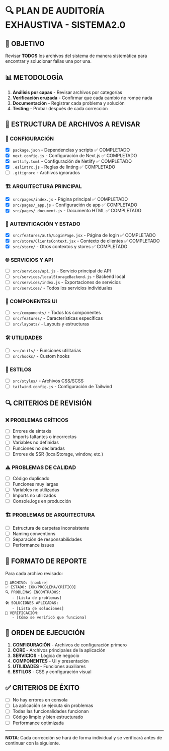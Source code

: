 # 🔍 PLAN DE AUDITORÍA EXHAUSTIVA - SISTEMA2.0

## 🎯 OBJETIVO
Revisar **TODOS** los archivos del sistema de manera sistemática para encontrar y solucionar fallas una por una.

## 📊 METODOLOGÍA
1. **Análisis por capas** - Revisar archivos por categorías
2. **Verificación cruzada** - Confirmar que cada cambio no rompe nada
3. **Documentación** - Registrar cada problema y solución
4. **Testing** - Probar después de cada corrección

## 📁 ESTRUCTURA DE ARCHIVOS A REVISAR

### 🔧 CONFIGURACIÓN
- [x] `package.json` - Dependencias y scripts ✅ COMPLETADO
- [x] `next.config.js` - Configuración de Next.js ✅ COMPLETADO
- [x] `netlify.toml` - Configuración de Netlify ✅ COMPLETADO
- [x] `.eslintrc.js` - Reglas de linting ✅ COMPLETADO
- [ ] `.gitignore` - Archivos ignorados

### 🏗️ ARQUITECTURA PRINCIPAL
- [x] `src/pages/index.js` - Página principal ✅ COMPLETADO
- [x] `src/pages/_app.js` - Configuración de app ✅ COMPLETADO
- [x] `src/pages/_document.js` - Documento HTML ✅ COMPLETADO

### 🔐 AUTENTICACIÓN Y ESTADO
- [x] `src/features/auth/LoginPage.jsx` - Página de login ✅ COMPLETADO
- [x] `src/store/ClientsContext.jsx` - Contexto de clientes ✅ COMPLETADO
- [x] `src/store/` - Otros contextos y stores ✅ COMPLETADO

### 🌐 SERVICIOS Y API
- [ ] `src/services/api.js` - Servicio principal de API
- [ ] `src/services/localStorageBackend.js` - Backend local
- [ ] `src/services/index.js` - Exportaciones de servicios
- [ ] `src/services/` - Todos los servicios individuales

### 🎨 COMPONENTES UI
- [ ] `src/components/` - Todos los componentes
- [ ] `src/features/` - Características específicas
- [ ] `src/layouts/` - Layouts y estructuras

### 🛠️ UTILIDADES
- [ ] `src/utils/` - Funciones utilitarias
- [ ] `src/hooks/` - Custom hooks

### 📱 ESTILOS
- [ ] `src/styles/` - Archivos CSS/SCSS
- [ ] `tailwind.config.js` - Configuración de Tailwind

## 🔍 CRITERIOS DE REVISIÓN

### ❌ PROBLEMAS CRÍTICOS
- [ ] Errores de sintaxis
- [ ] Imports faltantes o incorrectos
- [ ] Variables no definidas
- [ ] Funciones no declaradas
- [ ] Errores de SSR (localStorage, window, etc.)

### ⚠️ PROBLEMAS DE CALIDAD
- [ ] Código duplicado
- [ ] Funciones muy largas
- [ ] Variables no utilizadas
- [ ] Imports no utilizados
- [ ] Console.logs en producción

### 🏗️ PROBLEMAS DE ARQUITECTURA
- [ ] Estructura de carpetas inconsistente
- [ ] Naming conventions
- [ ] Separación de responsabilidades
- [ ] Performance issues

## 📝 FORMATO DE REPORTE

Para cada archivo revisado:
```
📄 ARCHIVO: [nombre]
✅ ESTADO: [OK/PROBLEMA/CRÍTICO]
🔍 PROBLEMAS ENCONTRADOS:
   - [Lista de problemas]
🛠️ SOLUCIONES APLICADAS:
   - [Lista de soluciones]
🧪 VERIFICACIÓN:
   - [Cómo se verificó que funciona]
```

## 🚀 ORDEN DE EJECUCIÓN

1. **CONFIGURACIÓN** - Archivos de configuración primero
2. **CORE** - Archivos principales de la aplicación
3. **SERVICIOS** - Lógica de negocio
4. **COMPONENTES** - UI y presentación
5. **UTILIDADES** - Funciones auxiliares
6. **ESTILOS** - CSS y configuración visual

## ✅ CRITERIOS DE ÉXITO

- [ ] No hay errores en consola
- [ ] La aplicación se ejecuta sin problemas
- [ ] Todas las funcionalidades funcionan
- [ ] Código limpio y bien estructurado
- [ ] Performance optimizada

---
**NOTA**: Cada corrección se hará de forma individual y se verificará antes de continuar con la siguiente.
